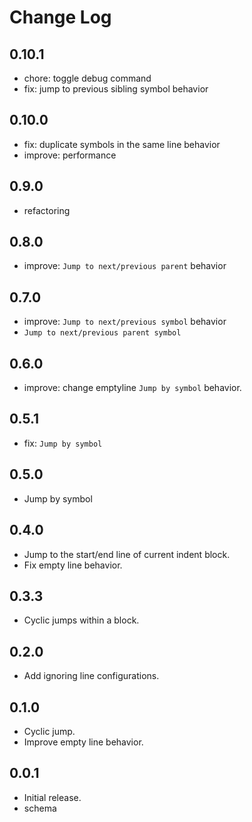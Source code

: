 # Change Log

## 0.10.1

- chore: toggle debug command
- fix: jump to previous sibling symbol behavior

## 0.10.0

- fix: duplicate symbols in the same line behavior
- improve: performance

## 0.9.0

- refactoring

## 0.8.0

- improve: `Jump to next/previous parent` behavior

## 0.7.0

- improve: `Jump to next/previous symbol` behavior
- `Jump to next/previous parent symbol`

## 0.6.0

- improve: change emptyline `Jump by symbol` behavior.

## 0.5.1

- fix: `Jump by symbol`

## 0.5.0

- Jump by symbol

## 0.4.0

- Jump to the start/end line of current indent block.
- Fix empty line behavior.

## 0.3.3

- Cyclic jumps within a block.

## 0.2.0

- Add ignoring line configurations.

## 0.1.0

- Cyclic jump.
- Improve empty line behavior.

## 0.0.1

- Initial release.
- schema
